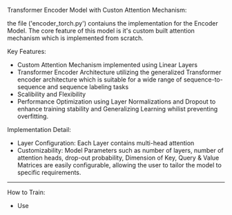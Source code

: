 Transformer Encoder Model with Custon Attention Mechanism:

the file ('encoder_torch.py') contaiuns the implementation for the Encoder Model. The core feature of this model is it's custom built attention mechanism which is implemented from scratch.

Key Features:
- Custom Attention Mechanism implemented using Linear Layers
- Transformer Encoder Architecture utilizing the generalized Transformer encoder architecture which is suitable for a wide range of sequence-to-sequence and sequence labeling tasks
- Scalibility and Flexibility
- Performance Optimization using Layer Normalizations and Dropout to enhance training stability and Generalizing Learning whilist preventing overfitting.

Implementation Detail:
- Layer Configuration: Each Layer contains multi-head attention
- Customizability: Model Parameters such as number of layers, number of attention heads, drop-out probability, Dimension of Key, Query & Value Matrices are easily configurable, allowing the user to tailor the model to specific requirements.


--------------------------------------------------------------

How to Train:

- Use 

